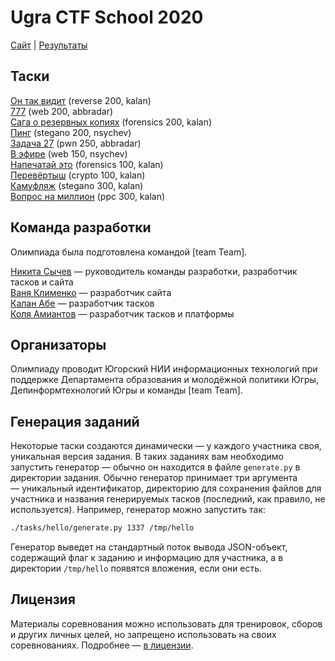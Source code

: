 # Ugra CTF School 2020

[Сайт](https://2020.ugractf.ru) | [Результаты](https://o.ugractf.ru/ugractf-19-20-school-results.pdf)

## Таски 

[Он так видит](tasks/artist/) (reverse 200, kalan)  
[777](tasks/casino/) (web 200, abbradar)  
[Сага о резервных копиях](tasks/dumpster/) (forensics 200, kalan)  
[Пинг](tasks/hello/) (stegano 200, nsychev)  
[Задача 27](tasks/lms/) (pwn 250, abbradar)  
[В эфире](tasks/onair/) (web 150, nsychev)  
[Напечатай это](tasks/printme/) (forensics 100, kalan)  
[Перевёртыш](tasks/reverse/) (crypto 100, kalan)  
[Камуфляж](tasks/uniform/) (stegano 300, kalan)  
[Вопрос на миллион](tasks/zinaida/) (ppc 300, kalan)

## Команда разработки

Олимпиада была подготовлена командой [team Team].

[Никита Сычев](https://github.com/nsychev) — руководитель команды разработки, разработчик тасков и сайта  
[Ваня Клименко](https://github.com/vanyaklimenko) — разработчик сайта  
[Калан Абе](https://github.com/kalan) — разработчик тасков  
[Коля Амиантов](https://github.com/abbradar) — разработчик тасков и платформы

## Организаторы

Олимпиаду проводит Югорский НИИ информационных технологий при поддержке Департамента образования и молодёжной политики Югры, Депинформтехнологий Югры и команды [team Team].

## Генерация заданий

Некоторые таски создаются динамически — у каждого участника своя, уникальная версия задания. В таких заданиях вам необходимо запустить генератор — обычно он находится в файле `generate.py` в директории задания. Обычно генератор принимает три аргумента — уникальный идентификатор, директорию для сохранения файлов для участника и названия генерируемых тасков (последний, как правило, не используется). Например, генератор можно запустить так:

```bash
./tasks/hello/generate.py 1337 /tmp/hello
```

Генератор выведет на стандартный поток вывода JSON-объект, содержащий флаг к заданию и информацию для участника, а в директории `/tmp/hello` появятся вложения, если они есть.

## Лицензия

Материалы соревнования можно использовать для тренировок, сборов и других личных целей, но запрещено использовать на своих соревнованиях. Подробнее — [в лицензии](LICENSE).

